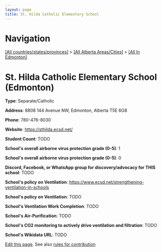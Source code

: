 ```yaml
---
layout: page
title: St. Hilda Catholic Elementary School
---
```

# Navigation

[[All countries/states/provinces]](../../..) > [[All Alberta Areas/Cities]](../..) > [[All In Edmonton]](..)

# St. Hilda Catholic Elementary School (Edmonton)

**Type**: Separate/Catholic

**Address**: 8808 144 Avenue NW, Edmonton, Alberta T5E 6G8

**Phone**: 780-476-8030

**Website**: <https://sthilda.ecsd.net/>

**Student Count**: TODO

**School's overall airborne virus protection grade (0-5)**: 1

**School's overall airborne virus protection grade (0-5)**: 0

**Discord, Facebook, or WhatsApp group for discovery/advocacy for THIS school**: TODO

**School's policy on Ventilation**: <https://www.ecsd.net/strengthening-ventilation-in-schools>

**School's policy on Ventilation**: TODO

**School's Ventilation Work Completion**: TODO

**School's Air-Purification**: TODO

**School's CO2 monitoring to actively drive ventilation and filtration**: TODO

**School's Wikidata URL**: TODO


[Edit this page](https://github.com/ventilate-schools/AB/edit/main/./Edmonton/St._Hilda_Catholic_Elementary_School.md). See also [rules for contribution](../../../contribution-rules/)